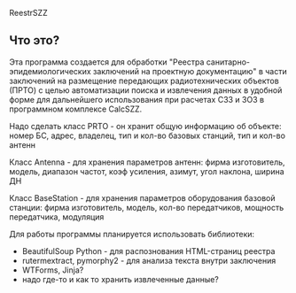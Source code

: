 ReestrSZZ

Что это?
--------

Эта программа создается для обработки "Реестра санитарно-эпидемиологических
заключений на проектную документацию" в части заключений на размещение передающих
радиотехнических объектов (ПРТО) с целью автоматизации поиска и извлечения данных
в удобной форме для дальнейшего использования при расчетах СЗЗ и ЗОЗ в программном
комплексе CalcSZZ.

Надо сделать класс PRTO - он хранит общую информацию об объекте: номер БС, 
адрес, владелец, тип и кол-во базовых станций, тип и кол-во антенн

Класс Antenna - для хранения параметров антенн: фирма изготовитель, модель, 
диапазон частот, коэф усиления, азимут, угол наклона, ширина ДН

Класс BaseStation - для хранения параметров оборудования базовой станции:
фирма изготовитель, модель, кол-во передатчиков, мощность передатчика, модуляция

Для работы программы планируется использовать библиотеки:
* BeautifulSoup Python - для распознования HTML-страниц реестра
* rutermextract, pymorphy2 - для анализа текста внутри заключения
* WTForms, Jinja?
* надо где-то и как то хранить извлеченные данные?